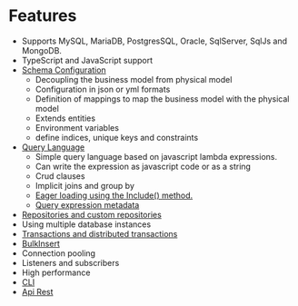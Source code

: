 # Features

- Supports MySQL, MariaDB, PostgresSQL, Oracle, SqlServer, SqlJs and MongoDB.
- TypeScript and JavaScript support
- [Schema Configuration](https://github.com/lambda-orm/lambdaorm/wiki/Schema-Configuration)
	- Decoupling the business model from physical model
	- Configuration in json or yml formats
	- Definition of mappings to map the business model with the physical model
	- Extends entities
	- Environment variables
	- define indices, unique keys and constraints
- [Query Language](https://github.com/lambda-orm/lambdaorm/wiki/Query-Language)
	- Simple query language based on javascript lambda expressions.
	- Can write the expression as javascript code or as a string
	- Crud clauses
	- Implicit joins and group by
	- [Eager loading using the Include() method.](https://github.com/lambda-orm/lambdaorm/wiki/Include)
	- [Query expression metadata](https://github.com/lambda-orm/lambdaorm/wiki/Metadata)
- [Repositories and custom repositories](https://github.com/lambda-orm/lambdaorm/wiki/Repository)
- Using multiple database instances
- [Transactions and distributed transactions](https://github.com/lambda-orm/lambdaorm/wiki/Transaction)
- [BulkInsert](https://github.com/lambda-orm/lambdaorm/wiki/BulkInsert)
- Connection pooling
- Listeners and subscribers
- High performance
- [CLI](https://github.com/lambda-orm/lambdaorm-cli)
- [Api Rest](https://github.com/lambda-orm/lambdaorm-svc)

